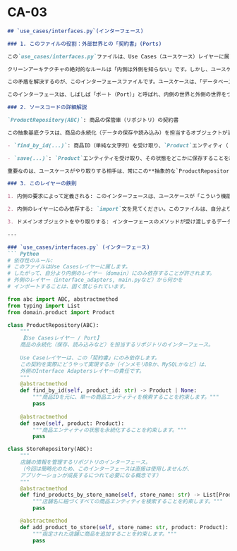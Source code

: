# CA-03

```markdown
## `use_cases/interfaces.py`(インターフェース)

### 1. このファイルの役割：外部世界との「契約書」(Ports)

この`use_cases/interfaces.py`ファイルは、Use Cases（ユースケース）レイヤーに属します。その役割は、内側のビジネスロジックが、外側の世界（データベース、外部APIなど）とどのような「約束事（契約）」を結ぶのかを定義することです。

クリーンアーキテクチャの絶対的なルールは「内側は外側を知らない」です。しかし、ユースケースは商品のデータをどこかから取得したり、変更を保存したりする必要があります。

この矛盾を解決するのが、このインターフェースファイルです。ユースケースは、「データベースがMySQLなのか、インメモリなのか」といった具体的な技術を知る代わりに、「私が必要なのは、商品IDを渡したら商品を返してくれて、商品を渡したら保存してくれる**『誰か』**です」と、**抽象的な役割（インターフェース）**をここで宣言します。

このインターフェースは、しばしば「ポート（Port）」と呼ばれ、内側の世界と外側の世界をつなぐための、標準化された接続口の役割を果たします。

### 2. ソースコードの詳細解説

`ProductRepository(ABC)`: 商品の保管庫（リポジトリ）の契約書

この抽象基底クラスは、商品の永続化（データの保存や読み込み）を担当するオブジェクトが満たすべき契約を定義します。このパターンをリポジトリパターンと呼びます。

- `find_by_id(...)`: 商品ID（単純な文字列）を受け取り、`Product`エンティティ（ドメインオブジェクト）を返すことを約束します。

- `save(...)`: `Product`エンティティを受け取り、その状態をどこかに保存することを約束します。

重要なのは、ユースケースがやり取りする相手は、常にこの**抽象的な`ProductRepository`**であり、その背後で実際に動いているのがインメモリDBなのか、本物のMySQLなのかを一切気にする必要がない、という点です。

### 3. このレイヤーの鉄則

1. 内側の要求によって定義される: このインターフェースは、ユースケースが「こういう機能が欲しい」と要求したから存在します。外側のデータベースの都合で定義されるのではありません。

2. 内側のレイヤーにのみ依存する: `import`文を見てください。このファイルは、自分より内側の`domain`レイヤーから`Product`をインポートしていますが、外側の`interface_adapters`レイヤーから何かをインポートすることは決してありません。

3. ドメインオブジェクトをやり取りする: インターフェースのメソッドが受け渡しするデータは、データベースの生データ（辞書など）ではなく、`Product`のような純粋なドメインオブジェクトです。これにより、レイヤー間の境界がクリーンに保たれます。

---

### `use_cases/interfaces.py` (インターフェース)
``` Python
# 依存性のルール:
# このファイルはUse Casesレイヤーに属します。
# したがって、自分より内側のレイヤー（domain）にのみ依存することが許されます。
# 外側のレイヤー（interface_adapters, main.pyなど）から何かを
# インポートすることは、固く禁じられています。

from abc import ABC, abstractmethod
from typing import List
from domain.product import Product

class ProductRepository(ABC):
    """
    【Use Casesレイヤー / Port】
    商品の永続化（保存、読み込みなど）を担当するリポジトリのインターフェース。
    
    Use Caseレイヤーは、この「契約書」にのみ依存します。
    この契約を実際にどうやって実現するか（インメモリDBか、MySQLかなど）は、
    外側のInterface Adaptersレイヤーの責任です。
    """
    @abstractmethod
    def find_by_id(self, product_id: str) -> Product | None:
        """商品IDを元に、単一の商品エンティティを検索することを約束します。"""
        pass
    
    @abstractmethod
    def save(self, product: Product):
        """商品エンティティの状態を永続化することを約束します。"""
        pass

class StoreRepository(ABC):
    """
    店舗の情報を管理するリポジトリのインターフェース。
    （今回は簡略化のため、このインターフェースは直接は使用しませんが、
    アプリケーションが成長するにつれて必要になる概念です）
    """
    @abstractmethod
    def find_products_by_store_name(self, store_name: str) -> List[Product]:
        """店舗名に紐づくすべての商品エンティティを検索することを約束します。"""
        pass

    @abstractmethod
    def add_product_to_store(self, store_name: str, product: Product):
        """指定された店舗に商品を追加することを約束します。"""
        pass
```

```